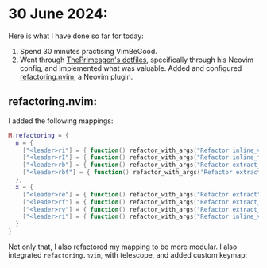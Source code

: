 # 30 June 2024:

Here is what I have done so far for today:
1. Spend 30 minutes practising VimBeGood.
2. Went through <a href="https://github.com/ThePrimeagen/.dotfiles" target="_blank">ThePrimeagen's dotfiles</a>, specifically through his Neovim config, and implemented what was valuable. Added and configured <a href="https://github.com/ThePrimeagen/refactoring.nvim" target="_blank">refactoring.nvim</a>, a Neovim plugin.

## refactoring.nvim:
I added the following mappings:
```custom/mappings.lua
M.refactoring = {
  n = {
    ["<leader>ri"] = { function() refactor_with_args("Refactor inline_var") end, "Refactor inline_var" },
    ["<leader>rI"] = { function() refactor_with_args("Refactor inline_func") end, "Refactor inline_func" },
    ["<leader>rb"] = { function() refactor_with_args("Refactor extract_block") end, "Refactor extract_block" },
    ["<leader>rbf"] = { function() refactor_with_args("Refactor extract_block_to_file") end, "Refactor extract_block_to_file" },
  },
  x = {
    ["<leader>re"] = { function() refactor_with_args("Refactor extract") end, "Refactor extract" },
    ["<leader>rf"] = { function() refactor_with_args("Refactor extract_to_file") end, "Refactor extract_to_file" },
    ["<leader>rv"] = { function() refactor_with_args("Refactor extract_var") end, "Refactor extract_var" },
    ["<leader>ri"] = { function() refactor_with_args("Refactor inline_var") end, "Refactor inline_var" },
  }
}
```
Not only that, I also refactored my mapping to be more modular. I also integrated `refactoring.nvim`, with telescope, and added custom keymap:

